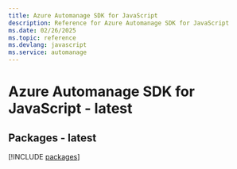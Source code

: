 ```yaml
---
title: Azure Automanage SDK for JavaScript
description: Reference for Azure Automanage SDK for JavaScript
ms.date: 02/26/2025
ms.topic: reference
ms.devlang: javascript
ms.service: automanage
---
```

# Azure Automanage SDK for JavaScript - latest
## Packages - latest
[!INCLUDE [packages](automanage-index.md)]